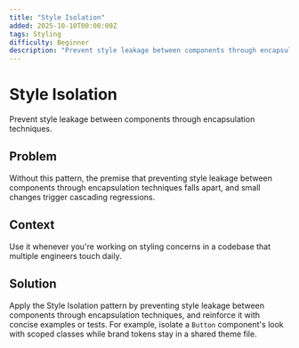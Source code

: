 ```yaml
---
title: "Style Isolation"
added: 2025-10-10T00:00:00Z
tags: Styling
difficulty: Beginner
description: "Prevent style leakage between components through encapsulation techniques."
---
```

# Style Isolation

Prevent style leakage between components through encapsulation techniques.

## Problem

Without this pattern, the premise that preventing style leakage between components through encapsulation techniques falls apart, and small changes trigger cascading regressions.

## Context

Use it whenever you're working on styling concerns in a codebase that multiple engineers touch daily.

## Solution

Apply the Style Isolation pattern by preventing style leakage between components through encapsulation techniques, and reinforce it with concise examples or tests. For example, isolate a `Button` component's look with scoped classes while brand tokens stay in a shared theme file.
